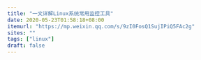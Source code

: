 ```yaml
---
title: "一文详解Linux系统常用监控工具"
date: 2020-05-23T01:58:18+08:00
itemurl: "https://mp.weixin.qq.com/s/9zI0FosQ1SujIPiQ5FAc2g"
sites: ""
tags: ["linux"]
draft: false
---
```


